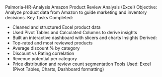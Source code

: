 Palmoria-HR-Analysis
 Amazon Product Review Analysis (Excel)  Objective: Analyze product data from Amazon to guide marketing and inventory decisions. 
Key Tasks Completed:
* Cleaned and structured Excel product data
* Used Pivot Tables and Calculated Columns to derive insights
* Built an interactive dashboard with slicers and charts
Insights Derived:
* Top-rated and most reviewed products
* Average discount % by category
* Discount vs Rating correlation
* Revenue potential per category
* Price distribution and review count segmentation
Tools Used:
Excel (Pivot Tables, Charts, Dashboard formatting)
